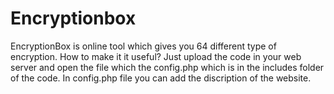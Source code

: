 # Encryptionbox
EncryptionBox is online tool which gives you 64 different type of encryption.
How to make it it useful?
Just upload the code in your web server and open the file which the config.php which is in the includes folder of the code.
In config.php file you can add the discription of the website.
